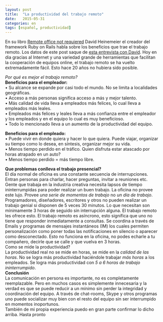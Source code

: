 ```yaml
---
layout: post
title:  "La productividad del trabajo remoto"
date:   2015-05-31
categories: en
tags: [español, productividad]
---
```


En su libro [Remote office not requiered](http://37signals.com/remote/) David Heinemeier el creador del framework Ruby on Rails habla sobre los beneficios que trae el trabajo remoto. Los datos de este post saque de [esta entrevista con David](https://www.youtube.com/watch?v=pTjS0o-ZIRg ).
Hoy en dia gracias al Internet y una variedad grande de herramientas que facilitan la cooperación de equipos online, el trabajo remoto se ha vuelto extremadamente fácil. Esto hace 20 años no hubiera sido posible.   
<!--more-->
*Por qué es mejor el trabajo remoto?*  
**Beneficios para el empleador:**   
•	Su alcance se expande por casi todo el mundo. No se limita a localidades geográficas.  
•	Acceso a más personas significa acceso a más y mejor talento.  
•	Más calidad de vida lleva a empleados más felices, lo cual lleva a empleados más leales.  
•	Empleados más felices y leales lleva a más confianza entre el empleador y los empleados y en el equipo lo cual es muy beneficioso.  
•	Todo lo mencionado lleva a un aumento de la productividad del equipo.

**Beneficios para el empleado:**   
•	Puede vivir en donde quiera y hacer lo que quiera. Puede viajar, organizar su tiempo como lo desea, en síntesis, organizar mejor su vida.    
•	Menos tiempo perdido en el tráfico. Quien disfruta estar atascado por horas atrapado en un auto?   
•	Menos tiempo perdido = más tiempo libre.   

**Que problemas conlleva el trabajo presencial?**  
El día normal de oficina es una constante secuencia de interrupciones. Entran personas para charlar, hacer preguntas, invitar a reuniones etc. Gente que trabaja en la industria creativa necesita lapsos de tiempo ininterrumpidas para poder realizar un buen trabajo. La oficina no provee este lujo. Provee *una serie de momentos de trabajo* no *un día de trabajo*. Programadores, diseñadores, escritores y otros no pueden realizar un trabajo genial si disponen de 5 veces 30 minutos. Lo que necesitan son mínimamente 3 horas de seguido sin interrupción alguna. El trabajo remoto les ofrece esto.
El trabajo remoto es asíncrono, esto significa que uno no tiene que responder inmediatamente a consultas. Se coordina a través de Emails y programas de mensajes instantáneos (IM) los cuales permiten personalización como poner todas las notificaciones en silencio o aparecer como desconectado. Esto no funciona en la oficina, no podes echarle a tu compañero, decirle que se calle y que vuelva en 3 horas.   
Como se mide la productividad?  
La productividad real no se mide en horas, se mide en la *calidad de las horas*. No se logra más productividad haciéndole trabajar *más horas* a los empleados. Se logra más productividad con *5 a 6 horas de trabajo ininterrumpido*.  
**Conclusión**  
La comunicación en persona es importante, no es completamente reemplazable. Pero en muchos casos es simplemente innecesaria y la verdad es que se puede reducir a un mínimo sin perder la integridad y coordinación del equipo. A través de chat-rooms, Skype y otros programas uno puede socializar muy bien con el resto del equipo sin ser interrumpido en momentos inoportunos.    
También de mi propia experiencia puedo en gran parte confirmar lo dicho arriba.
Hasta pronto
